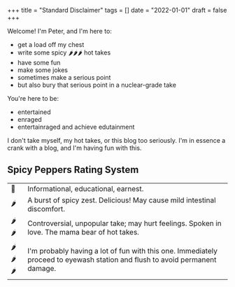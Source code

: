 +++
title = "Standard Disclaimer"
tags = []
date = "2022-01-01"
draft = false
+++

Welcome! I'm Peter, and I'm here to:

- get a load off my chest
- write some spicy 🌶🌶🌶 hot takes
- have some fun
- make some jokes
- sometimes make a serious point
- but also bury that serious point in a nuclear-grade take

You're here to be:

- entertained
- enraged
- entertainraged and achieve edutainment

I don't take myself, my hot takes, or this blog too seriously. I'm in essence a crank with a blog, and I'm having fun with this.

## Spicy Peppers Rating System

|     |                                                                                                                             |
| --- | --------------------------------------------------------------------------------------------------------------------------- |
| 🚫  | Informational, educational, earnest.                                                                                        |
| 🌶   | A burst of spicy zest. Delicious! May cause mild intestinal discomfort.                                                     |
| 🌶🌶  | Controversial, unpopular take; may hurt feelings. Spoken in love. The mama bear of hot takes.                               |
| 🌶🌶🌶 | I'm probably having a lot of fun with this one. Immediately proceed to eyewash station and flush to avoid permanent damage. |

